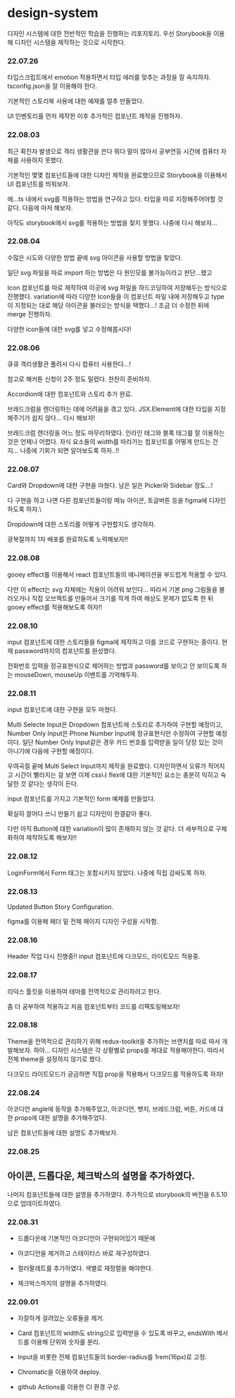 # design-system

디자인 시스템에 대한 전반적인 학습을 진행하는 리포지토리.
우선 Storybook을 이용해 디자인 시스템을 제작하는 것으로 시작한다.

### 22.07.26

타입스크립트에서 emotion 적용하면서 타입 에러를 맞추는 과정을 잘 숙지하자.
tsconfig.json을 잘 이용해야 한다.

기본적인 스토리북 사용에 대한 예제를 얼추 만들었다.

UI 인벤토리를 먼저 제작한 이후 추가적인 컴포넌트 제작을 진행하자.

### 22.08.03

최근 확진자 발생으로 격리 생활관을 쓴다 뭐다 말이 많아서 공부연등 시간에 컴퓨터 자체를 사용하지 못했다.

기본적인 몇몇 컴포넌트들에 대한 디자인 제작을 완료했으므로 Storybook을 이용해서 UI 컴포넌트를 띄워보자.

에...ts 내에서 svg를 적용하는 방법을 연구하고 있다. 타입을 따로 지정해주어야할 것 같다. 다음에 마저 해보자.

아직도 storybook에서 svg를 적용하는 방법을 찾지 못했다. 나중에 다시 해보자...

### 22.08.04

수많은 시도와 다양한 방법 끝에 svg 아이콘을 사용할 방법을 찾았다.

일단 svg 파일을 따로 import 하는 방법은 다 원인모를 불가능이라고 판단...했고

Icon 컴포넌트를 따로 제작하여 이곳에 svg 파일을 하드코딩하여 저장해두는 방식으로 진행했다.
variation에 따라 다양한 Icon들을 이 컴포넌트 파일 내에 저장해두고 type이 지정되는 대로 해당 아이콘을 불러오는 방식을 택했다...!
조금 더 수정한 뒤에 merge 진행하자.

다양한 icon들에 대한 svg를 넣고 수정해봅시다!

### 22.08.06

큐큐 격리생활관 풀려서 다시 컴퓨터 사용한다...!

참고로 해커톤 신청이 2주 정도 밀렸다. 찬찬히 준비하자.

Accordion에 대한 컴포넌트와 스토리 추가 완료.

브레드크럼을 렌더링하는 데에 어려움을 겪고 있다. JSX.Element에 대한 타입을 지정해주기가 쉽지 않다... 다시 해보자!

브레드크럼 렌더링을 어느 정도 마무리하였다. 인라인 태그와 블록 태그를 잘 이용하는 것은 언제나 어렵다. 
자식 요소들의 width를 따라가는 컴포넌트를 어떻게 만드는 건지... 나중에 기회가 되면 알아보도록 하자..!!

### 22.08.07

Card와 Dropdown에 대한 구현을 마쳤다. 남은 일은 Picker와 Sidebar 정도...!

다 구현을 하고 나면 다른 컴포넌트들이랑 메뉴 아이콘, 토글버튼 등을 figma에 디자인하도록 하자.\

Dropdown에 대한 스토리를 어떻게 구현할지도 생각하자.

광복절까지 1차 배포를 완료하도록 노력해보자!!

### 22.08.08

gooey effect를 이용해서 react 컴포넌트들의 애니메이션을 부드럽게 적용할 수 있다.

다만 이 effect는 svg 자체에는 적용이 어려워 보인다...
따라서 기본 png 그림들을 불러오거나 직접 오브젝트를 만들어서 크기를 작게 하여 해상도 문제가 없도록 한 뒤
gooey effect를 적용해보도록 하자!!

### 22.08.10

input 컴포넌트에 대한 스토리들을 figma에 제작하고 이를 코드로 구현하는 중이다.
현재 password까지의 컴포넌트를 완성했다.

전화번호 입력을 정규표현식으로 제어하는 방법과
password를 보이고 안 보이도록 하는 mouseDown, mouseUp 이벤트를 기억해두자.

### 22.08.11

input 컴포넌트에 대한 구현을 모두 마쳤다.

Multi Selecte Input은 Dropdown 컴포넌트에 스토리로 추가하여 구현할 예정이고,
Number Only Input은 Phone Number Input에 정규표현식만 수정하여 구현할 예정이다.
일단 Number Only Input같은 경우 카드 번호를 입력받을 일이 당장 있는 것이 아니기에 다음에 구현할 예정이다.

우여곡절 끝에 Multi Select Input까지 제작을 완료했다. 디자인하면서 오류가 적어지고 시간이 빨라지는 걸 보면 이제 css나 flex에 대한 기본적인 요소는 충분히 익히고 숙달한 것 같다는 생각이 든다.

input 컴포넌트를 가지고 기본적인 form 예제를 만들었다.

확실히 끌어다 쓰니 만들기 쉽고 디자인이 한결같아 좋다.

다만 아직 Button에 대한 variation이 많이 존재하지 않는 것 같다.
더 세부적으로 구체화하여 제작하도록 해보자!!

### 22.08.12

LoginForm에서 Form 태그는 포함시키지 않았다. 나중에 직접 감싸도록 하자.

### 22.08.13

Updated Button Story Configuration.

figma를 이용해 헤더 밑 전체 페이지 디자인 구성을 시작함.

### 22.08.16

Header 작업 다시 진행중!!
input 컴포넌트에 다크모드, 라이트모드 적용중.

### 22.08.17

리덕스 툴킷을 이용하여 테마를 전역적으로 관리하려고 한다.

좀 더 공부하여 적용하고 처음 컴포넌트부터 코드를 리팩토링해보자!

### 22.08.18

Theme을 전역적으로 관리하기 위해 redux-toolkit을 추가하는 브랜치를 따로 따서 개발해보자.
하아...
디자인 시스템은 각 상황별로 props를 제대로 적용해야한다.
따라서 전체 theme을 설정하지 않기로 했다.

다크모드 라이트모드가 궁금하면 직접 prop을 적용해서 다크모드를 적용하도록 하자!

### 22.08.24

아코디언 angle에 동작을 추가해주었고, 
아코디언, 뱃지, 브레드크럼, 버튼, 카드에 대한 props에 대한 설명을 추가해주었다.

남은 컴포넌트들에 대한 설명도 추가해보자.

### 22.08.25

아이콘, 드롭다운, 체크박스의 설명을 추가하였다.
-
나머지 컴포넌트들에 대한 설명을 추가하였다.
추가적으로 storybook의 버전을 6.5.10으로 업데이트하였다.

### 22.08.31

- 드롭다운에 기본적인 아코디언이 구현되어있기 때문에
- 아코디언을 제거하고 스테이터스 바로 재구성하였다.

- 컬러팔레트를 추가하였다. 색별로 재정렬을 해야한다.

- 체크박스까지의 설명을 추가하였다.

### 22.09.01

- 자잘하게 걸려있는 오류들을 제거.
- Card 컴포넌트의 width도 string으로 입력받을 수 있도록 바꾸고, endsWith 메서드를 이용해 단위와 숫자를 분리.
- Input을 비롯한 전체 컴포넌트들의 border-radius를 1rem(16px)로 고정.

- Chromatic을 이용하여 deploy.
- github Actions를 이용한 CI 환경 구성.